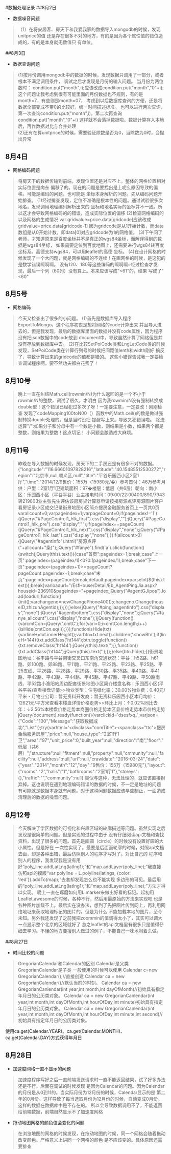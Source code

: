 #数据处理记录
##8月2日
+ 数据噪音问题
> （1）在将安居客、房天下和我爱我家的数据导入mongodb的时候，发现unitprice的值
   还是存在很多不对的地方，有的是因为各个属性值的错位造成的，有的是本身就无数值只
>  有单位。

##8月3日
+ 数据查询问题
> (1)按月份调用mongodb中的数据的时候，发现数据只调用了一部分，或者根本不满足调用条件，
  调试之后才发现是月份的输入问题。
  当月份为两位数时：
  condition.put("month",i);应该改成condition.put("month","0"+i); 
>  这个问题让我考虑到很有可能里面的月份数据也不规则，有的是month=7，有些则是month=07，
>  考虑到以后数据库查询的方便，还是将数据全部变成不带0的比较好，统一时间描述标准。 
>  也可以进行两次查询，第一次查询condition.put("month",i)，第二次再查询condition.put("month","0"+i)
>  这样就不会落掉数据啦。数据计算存入本地后，再作数据对比与合并处理  
> (2)还有在算unitprice的时候，需要验证除数是否为0，当除数为0时，会抛出异常

## 8月4日
+ 网格编码问题
> 将房天下的数据传输到前端，发现位置还是对应不上。整体的网格位置相对实际位置是向东
> 偏移了的。现在的问题是要找出是上呢么原因导致的偏移。可能是编码的问题，也可能是
> 坐标本身解析的问题。先从编码问题开始排查。
> (1)经过排查发现，定位不准确是根本性的问题。通过试验很多次地名，发现调用地理编码解析出来的
>  坐标和地名实际的坐标并不一致。所以这才会导致网格编码的的错误，造成实际位置的偏移
> (2)检查网格编码的以及网格的生成情况
> var gridvalue=price.data[gridcode]应该改成gridvalue=price.data[gridcode-1]
> 因为gridcode是从1开始计数，而data数组是从0开始计数，即data[0]对应gridcode为1的网格值。
> (3)下午问了老师，才知道原来是百度坐标并不是真正的wgs84坐标，而解译得到的数据是wgs84坐标，
> 如果需要定位到百度地图上，还需要进行wgs84转百度坐标系。高德支持wgs84，可以用leaflet的高德
> 坐标。
> (4)在设计网格的时候发现了一个大问题，就是网格编码的不连续！在画网格的时候，是这犯的是数学错误啊啊啊。
> 没有120、180等这些编码的啊啊啊~经过检查才发现，最后一个列（60列）没有算上。本来应该写成"<61"的，结果
> 写成了"<60"

## 8月5号
+ 网格编码
> 今天又检查出了很多的小问题。
> (1)首先是数据库导入程序ExportToMongo，这个程序初衷是想将网格的code计算出来
> 并且导入进去的，但是我发现，最后的数据库里面的数据并没有code属性，因为程序没有把json数据中的code放到
> document中，导致虽然计算了网格但是并没有存放到数据库中去。
>(2)在比较SetPoiCode类和LngLatCode类的时候发现，SetPoiCode类在计算行列号的时候把间距值lenth和width刚好
> 搞反了，导致计算出来的gridcode的值都是错的。
> 这些小错误告诫我一定要检查调试程序啊，要不然功夫都白花费了！

## 8月10号
>晚上一直在纠结Math.ceil(rowmin/N)为什么返回的是一个不小于rowmin/N的整数，调试了很久，才明白
>因为我rowmin/N没有强制转换成double型！这个错误已经犯过多次了呀！一定要注意，一定要改！刚刚检查
>发现了codeMapping100toN00（）函数中的Math.ceil()的数是做过强制转换double处理的。但是当时没把
>提醒写上来。导致又犯错误啦。
>除法运算"/":如果分子和分母中有一个数是小数，则结果是小数，如果两个都是整数，则结果为整数！这点切记！
>小问题会酿造成大麻烦。

## 8月11号
>昨晚在导入数据的时候发现，房天下的二手房还是有很多不对的数据。
> {"longitude":"116.66601097828216","latitude":"40.15485512530272","region":"北京市,null,顺义区,null","title":"平谷乐园西小区2室1厅","time":"2014/12/9售价：155万（15980元/�）参考首付：46万参考月供：户型：2室1厅1卫建筑面积：97�楼层：低层（共6层）朝向：南小区：乐园西小区（平谷平谷）业主接电时间：09:00/22:00400/890/7943转219803业主张先生评估该房房贷计算器申请按揭房源点评房源图片客户看房记录小区成交记录街景地图小区简介搜房金融服务首页上一页共0页varallcount=0;varpageindex=1;varpageCount=0;if(pageindex!='1'){jQuery(\"#PageControl1_hlk_first\").css(\"display\",\"\");jQuery(\"#PageControl1_hlk_pre\").css(\"display\",\"\");if(pageindex==pageCount){jQuery(\"#PageControl1_hlk_next\").css(\"display\",\"none\");jQuery(\"#PageControl1_hlk_last\").css(\"display\",\"none\");}}if(allcount>0){jQuery(\"#agentInfo\").html(\"房源点评(\"+allcount+\"条)\");jQuery(\"#fanye\").find('a').click(function(){switch(jQuery(this).text()){case\"首页\":pageindex=1;break;case\"上一页\":pageindex=(pageindex/1)<0?0:(pageindex/1);break;case\"下一页\":pageindex=(pageindex+1)>=pageCount?pageCount:pageindex+1;break;case\"末页\":pageindex=pageCount;break;default:pageindex=parseInt($(this).text());break}varloadurl=\"/EsfHouse/Detail/Eb_AgentPingJia.aspx?houseid=236910&pageindex=\"+pageindex;jQuery(\"#agentGJ/pos\").load(loadurl,function(){init();varchangeno=newChangePhone400();changeno.Change(houseID,zhizunAgentid);});});}else{jQuery(\"#pingjiaagentinfo\").css(\"display\",\"none\");jQuery(\"#agentbottom\").css(\"display\",\"none\");jQuery(\"#fanye_allcount\").css(\"display\",\"none\");}jQuery(function(){varcmtCon=jQuery('.cmtC');for(vari=0;i<cmtCon.length;i++){isHide(cmtCon.eq(i));}});functionisHide(txt){varlineH=txt.innerHeight();varbtn=txt.next().children('.showBtn');if(lineH>144){txt.addClass('ht144');btn.toggle(function(){txt.removeClass('ht144');jQuery(this).text('');},function(){txt.addClass('ht144');jQuery(this).text('');});}else{btn.hide();}}街景地图地址：谷丰路与平谷南街交叉口东南角交通状况：平谷：h52路、h61路、郊100路、郊88路、平11路、平21路、平22路、平23路、平25路、平25支线、平26路、平28路、平29路、平30路、平35路、平40路、平41路、平42路、平43路、平44路、平45路、平47路、平49路、平50路南线、平52路小渔阳站周边配套街景地图小区简介楼盘名称：乐园西小区(平谷平谷)查看楼盘详情&gt;&gt;物业类型：住宅绿化率：30.00%物业费：0.40元/平米・月物业公司：暂无资料开发商：暂无资料乐园西小区本月均价：12621元/平方米查看本楼盘详情价格走势&gt;&gt;环比上月：↑0.02%同比去年：↓2.56%本楼盘价格走势本商圈价格走势本区县价格走势本市价格走势jQuery(document).ready(function(){varclickid='dsesfxq_';varjson={\"Code\":\"100\",\"Message\":\"获取数据成功\",\"List\":};try{varhtml='<divclass=\"comTitle\"><spanclass=\"ttc\">搜房金融服务房屋","price":null,"house_type":"2室1厅1卫","area":"97","unit_price":0,"built_year":null,"direction":"南","floor":"低层（共6层）","structure":null,"fitment":null,"property":null,"cmmunity":null,"facility":null,"address":null,"url":null,"crawldate":"2016-03-24","date":{"year":"2014","month":"12","day":"9售价：155万（15980元"},"layout":{"rooms":"2","halls":"1","bathrooms":"2室1厅1"},"storeys":{},"traffic":"","community":null}
> 类似与这种，无法处理的，就应该直接摒弃掉。这也说明在遇到地理编码错误的数据的时候，不一定是地址的问题
> 有可能就是数据本身就有问题。对于这种问题数据应该早些制止，一面造成清理后的数据的噪音问题。

## 8月12号
>今天解决了学区数据的可视化和兴趣区域的轮廓描述等问题。虽然实现之后发现是很简单的问题。但是实现的过程中由于
>没有仔细阅读api文档和查找资料，出现了很多的问题。首先是画圆（circle）的时候没有设置好圆的大小属性。但是好在
>一次性实现了。最要是后面画轮廓的时候，对照api文档去画，却是各种出错，最后仿照别人的程序才写对了。对比自己的
>程序和别人的程序，我发现我是没有用好“poly_line.addLatLng(latlng1);”和“map.addLayer(poly_line);”我直接
>仿照api的模版“var polyline = L.polyline(latlngs, {color: 'red'}).addTo(map);”去套却发现怎么也不能实现
>多边形的可见。最后用的“poly_line.addLatLng(latlng1);”和“map.addLayer(poly_line);”方法才得以实现。
>晚上一直在琢磨如何用L.marker来做出好看的标记。起初用Leaflet.awesome的时候，各种不行，然后用最原始的方法来实现吧
>也是各种图片加载不上。最后实在没办法，想到了先把图片传到网上，再利用网络地址来获取地理标记的图片的。但是为什么
>不能加载本地的图片，至今未知。另外我还发现了之前我把zoommin的值调得太小了，其实可以调大一点显示整个北京的区域就好了
>总之leaflet的api文档里有很多只是值得仔细去学习。不懂的地方要搜别人做过的例子，不能自己一味地闷着头做。

##8月27日
+ 时间比较的问题
>GregorianCalendar和Calendar的区别
Calendar是父类
GregorianCalendar是子类
一般使用的时候可以使用
Calendar c=new GregorianCalendar();//直接创建
Calendar ca = new GregorianCalendar()//默认当前的时刻。
Calendar ca = new GregorianCanlendar(int year,int month,int dayOfMonth)//初始具有指定年月日的公历类对象。
Calendar ca = new GregorianCanlendar(int year,int month,int dayOfMonth,int hourOfDay,int minute)初始具有指定年月日的公历类对象。
Calendar ca = new GregorianCanlendar(int year,int month,int dayOfMonth,int hourOfDay,int minute,int second)//初始具有指定年月日的公历类对象。

使用ca.get(Calendar.YEAR)、ca.get(Calendar.MONTH)、ca.get(Calendar.DAY)方式获得年月日

## 8月28日
+ 加速度网格一直不显示的问题
>加速度程序写好之后一直前端发送请求时一直不能返回结果，试了好多办法还是不行。后面在调试的时候发现
是因为Calendar的问题。因为Calendar的月份是从0到11的。当实际月份为12月份的时候，Calendar显示的是
第二年的0月份。这样导致了每当选取月份为12月份的时候，自动变成0月份。这样的数据在数据库中是不存在的。
所以会导致数据调用不了，不能返回给前端数据，前端自然显示不了加速度网格

+ 拖动地图网格的颜色值会变化的问题
>在浏览地图的网格的时候发现，在拖动地图的时候，同一个网格会随着拖动改变颜色。严格意义上讲同一个网格的颜色
是不应该变的。具体原因还需要排查





  
  